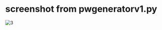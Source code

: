 # screenshot from pwgeneratorv1.py
![3](https://user-images.githubusercontent.com/54024035/146098975-710df2cc-aa48-4558-9f87-fb864c5c4acd.png)
